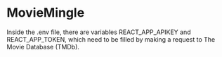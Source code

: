 # MovieMingle
Inside the .env file, there are variables REACT_APP_APIKEY and REACT_APP_TOKEN, which need to be filled by making a request to The Movie Database (TMDb).

